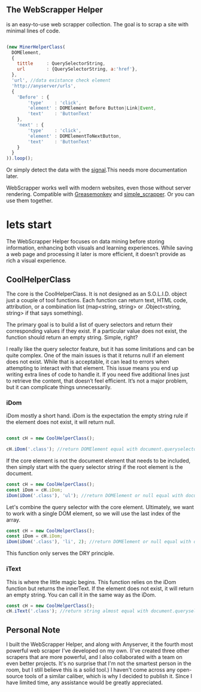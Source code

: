 ## The WebScrapper Helper
is an easy-to-use web scrapper collection. The goal is to scrap a site with minimal lines of code.
```javascript

(new MinerHelperClass(
  DOMElement,
  {
    tittle     : QuerySelectorString,
    url        : {QuerySelectorString, a:'href'},
  },
  'url', //data existance check element
  'http://anyserver/urls',
  {
    'Before' : {
        'type'    : 'click',
        'element' : DOMElement Before Button|Link|Event,
        'text'    : 'ButtonText'
    },
    'next' : {
        'type'    : 'click',
        'element' : DOMElementToNextButton,
        'text'    : 'ButtonText'
    }
  }
)).loop();


```
Or simply detect the data with the [signal](https://github.com/Soldy/WebScrapper-Helper/blob/main/signal.js).This needs more documentation later.

WebScrapper works well with modern websites, even those without server rendering.
Compatible with [Greasemonkey](https://www.greasespot.net/) and [simple_scrapper](https://github.com/Soldy/simple_scrapper). Or you can use them together.
<!-- It's undetectable for F5, Impreva, Cloudflare, DataDome, Reblaze, and Radware.
However, if you do a volume scrapping they can catch you anyway.  -->

# lets start

The WebScrapper Helper focuses on data mining before storing information, enhancing both visuals and learning experiences.
While saving a web page and processing it later is more efficient, it doesn’t provide as rich a visual experience.

## CoolHelperClass
The core is the CoolHelperClass. It is not designed as an S.O.L.I.D. object just a couple of tool functions.
Each function can return text, HTML code, attribution, or a combination list (map<string, string> or .Object<string, string> if that says something).

The primary goal is to build a list of query selectors and return their corresponding values if they exist. If a particular value does not exist, the function should return an empty string. Simple, right? 

I really like the query selector feature, but it has some limitations and can be quite complex.
One of the main issues is that it returns null if an element does not exist. While that is acceptable, it can lead to errors when attempting to interact with that element.
This issue means you end up writing extra lines of code to handle it. If you need five additional lines just to retrieve the content, that doesn’t feel efficient. 
It’s not a major problem, but it can complicate things unnecessarily.


### iDom

iDom mostly a short hand.
iDom is the expectation the empty string rule if the element does not exist, it will return null.

```javascript

const cH = new CoolHelperClass();

cH.iDom('.class'); //return DOMElement equal with document.queryselector('.class')


```

If the core element is not the document element that needs to be included, then simply start with the query selector string if the root element is the document.

```javascript
const cH = new CoolHelperClass();
const iDom = cH.iDom;
iDom(iDom('.class'), 'ul'); //return DOMElement or null equal with document.queryselector('.class').queryselector('ul')
```

Let's combine the query selector with the core element. Ultimately, we want to work with a single DOM element, so we will use the last index of the array.

```javascript
const cH = new CoolHelperClass();
const iDom = cH.iDom;
iDom(iDom('.class'), 'li', 2); //return DOMElement or null equal with document.queryselector('.class').queryselectorAll('li')[2]
```

This function only serves the DRY principle.

### iText

This is where the little magic begins.
This function relies on the iDom function but returns the innerText.
If the element does not exist, it will return an empty string.
You can call it in the same way as the iDom.

```javascript
const cH = new CoolHelperClass();
cH.iText('.class'); //return string almost equal with document.queryselector('.class').innerText

```



## Personal Note

I built the WebScrapper Helper, and along with Anyserver, it the fourth most powerful web scraper I've developed on my own.
(I've created three other scrapers that are more powerful, and I also collaborated with a team on even better projects.
It's no surprise that I'm not the smartest person in the room, but I still believe this is a solid tool.)
I haven't come across any open-source tools of a similar caliber, which is why I decided to publish it. Since I have limited time, any assistance would be greatly appreciated.

